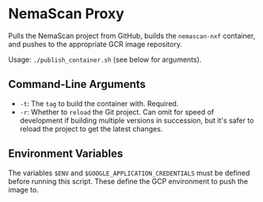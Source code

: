 # NemaScan Proxy

Pulls the NemaScan project from GitHub, builds the `nemascan-nxf` container, and pushes to the appropriate GCR image repository.

Usage: `./publish_container.sh` (see below for arguments).

## Command-Line Arguments

- `-t`: The `tag` to build the container with. Required.
- `-r`: Whether to `reload` the Git project.  Can omit for speed of development if building multiple versions in succession, but it's safer to reload the project to get the latest changes.

## Environment Variables

The variables `$ENV` and `$GOOGLE_APPLICATION_CREDENTIALS` must be defined before running this script.  These define the GCP environment to push the image to.
